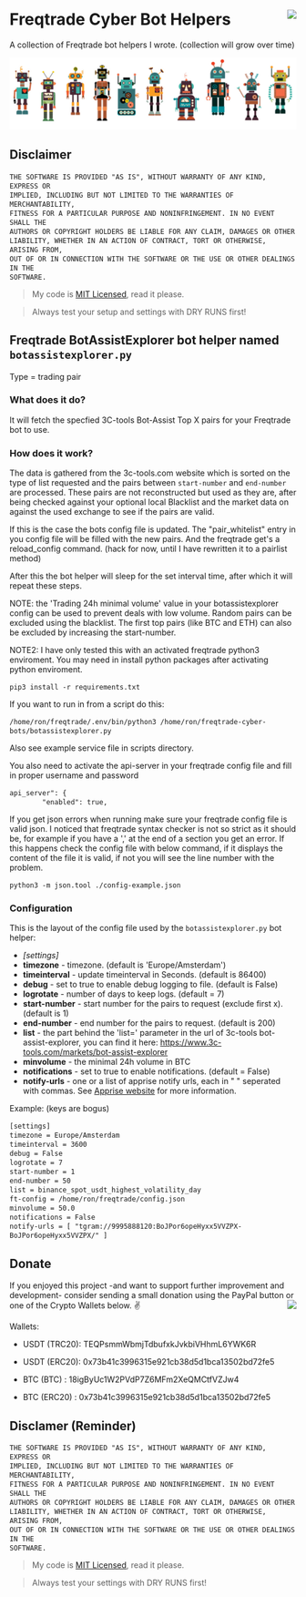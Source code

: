 # Freqtrade Cyber Bot Helpers <a href="https://github.com/cyberjunky/freqtrade-cyber-bots/blob/main/README.md#donate"><img src="https://img.shields.io/badge/Donate-PayPal-green.svg" height="40" align="right"></a> 

A collection of Freqtrade bot helpers I wrote. (collection will grow over time)

<img src="images/robots.jpg"></a> 

## Disclaimer
```
THE SOFTWARE IS PROVIDED "AS IS", WITHOUT WARRANTY OF ANY KIND, EXPRESS OR
IMPLIED, INCLUDING BUT NOT LIMITED TO THE WARRANTIES OF MERCHANTABILITY,
FITNESS FOR A PARTICULAR PURPOSE AND NONINFRINGEMENT. IN NO EVENT SHALL THE
AUTHORS OR COPYRIGHT HOLDERS BE LIABLE FOR ANY CLAIM, DAMAGES OR OTHER
LIABILITY, WHETHER IN AN ACTION OF CONTRACT, TORT OR OTHERWISE, ARISING FROM,
OUT OF OR IN CONNECTION WITH THE SOFTWARE OR THE USE OR OTHER DEALINGS IN THE
SOFTWARE.
```
> My code is [MIT Licensed](LICENSE), read it please.

> Always test your setup and settings with DRY RUNS first!
 
## Freqtrade BotAssistExplorer bot helper named `botassistexplorer.py`
Type = trading pair

### What does it do?

It will fetch the specfied 3C-tools Bot-Assist Top X pairs for your Freqtrade bot to use.

### How does it work?

The data is gathered from the 3c-tools.com website which is sorted on the type of list requested and the pairs between `start-number` and `end-number` are processed. These pairs are not reconstructed but used as they are, after being checked against your optional local Blacklist and the market data on against the used exchange to see if the pairs are valid.

If this is the case the bots config file is updated.
The "pair_whitelist" entry in you config file will be filled with the new pairs.
And the freqtrade get's a reload_config command. (hack for now, until I have rewritten it to a pairlist method)

After this the bot helper will sleep for the set interval time, after which it will repeat these steps.

NOTE: the 'Trading 24h minimal volume' value in your botassistexplorer config can be used to prevent deals with low volume. Random pairs can be excluded using the blacklist. The first top pairs (like BTC and ETH) can also be excluded by increasing the start-number.


NOTE2: I have only tested this with an activated freqtrade python3 enviroment.
You may need in install python packages after activating python enviroment.

```
pip3 install -r requirements.txt
```

If you want to run in from a script do this:
```
/home/ron/freqtrade/.env/bin/python3 /home/ron/freqtrade-cyber-bots/botassistexplorer.py
```

Also see example service file in scripts directory.

You also need to activate the api-server in your freqtrade config file and fill in proper username and password
```
api_server": {
        "enabled": true,
```
If you get json errors when running make sure your freqtrade config file is valid json. 
I noticed that freqtrade syntax checker is not so strict as it should be, for example if you have a ',' at the end of a section you get an error. 
If this happens check the config file with below command, if it displays the content of the file it is valid, if not you will see the line number with the problem. 

```
python3 -m json.tool ./config-example.json 
```

### Configuration

This is the layout of the config file used by the `botassistexplorer.py` bot helper:

-   *[settings]*
-   **timezone** - timezone. (default is 'Europe/Amsterdam')
-   **timeinterval** - update timeinterval in Seconds. (default is 86400)
-   **debug** - set to true to enable debug logging to file. (default is False)
-   **logrotate** - number of days to keep logs. (default = 7)
-   **start-number** - start number for the pairs to request (exclude first x). (default is 1)
-   **end-number** - end number for the pairs to request. (default is 200)
-   **list** - the part behind the 'list=' parameter in the url of 3c-tools bot-assist-explorer, you can find it here: https://www.3c-tools.com/markets/bot-assist-explorer
-   **minvolume** - the minimal 24h volume in BTC
-   **notifications** - set to true to enable notifications. (default = False)
-   **notify-urls** - one or a list of apprise notify urls, each in " " seperated with commas. See [Apprise website](https://github.com/caronc/apprise) for more information.


Example: (keys are bogus)
```
[settings]
timezone = Europe/Amsterdam
timeinterval = 3600
debug = False
logrotate = 7
start-number = 1
end-number = 50
list = binance_spot_usdt_highest_volatility_day
ft-config = /home/ron/freqtrade/config.json
minvolume = 50.0
notifications = False
notify-urls = [ "tgram://9995888120:BoJPor6opeHyxx5VVZPX-BoJPor6opeHyxx5VVZPX/" ]
```

## Donate
If you enjoyed this project -and want to support further improvement and development- consider sending a small donation using the PayPal button or one of the Crypto Wallets below. :v:
<a href="https://www.paypal.me/cyberjunkynl/"><img src="https://img.shields.io/badge/Donate-PayPal-green.svg" height="40" align="right"></a>  

Wallets:

- USDT (TRC20): TEQPsmmWbmjTdbufxkJvkbiVHhmL6YWK6R
- USDT (ERC20): 0x73b41c3996315e921cb38d5d1bca13502bd72fe5

- BTC (BTC)   : 18igByUc1W2PVdP7Z6MFm2XeQMCtfVZJw4
- BTC (ERC20) : 0x73b41c3996315e921cb38d5d1bca13502bd72fe5


## Disclamer (Reminder)
```
THE SOFTWARE IS PROVIDED "AS IS", WITHOUT WARRANTY OF ANY KIND, EXPRESS OR
IMPLIED, INCLUDING BUT NOT LIMITED TO THE WARRANTIES OF MERCHANTABILITY,
FITNESS FOR A PARTICULAR PURPOSE AND NONINFRINGEMENT. IN NO EVENT SHALL THE
AUTHORS OR COPYRIGHT HOLDERS BE LIABLE FOR ANY CLAIM, DAMAGES OR OTHER
LIABILITY, WHETHER IN AN ACTION OF CONTRACT, TORT OR OTHERWISE, ARISING FROM,
OUT OF OR IN CONNECTION WITH THE SOFTWARE OR THE USE OR OTHER DEALINGS IN THE
SOFTWARE.
```
> My code is [MIT Licensed](LICENSE), read it please.

> Always test your settings with DRY RUNS first!
